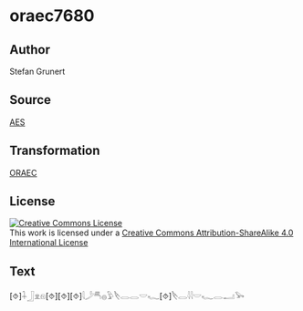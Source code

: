 # oraec7680

## Author

Stefan Grunert

## Source

[AES](https://github.com/simondschweitzer/aes)

## Transformation

[ORAEC](https://oraec.github.io/)

## License

<a rel="license" href="http://creativecommons.org/licenses/by-sa/4.0/"><img alt="Creative Commons License" style="border-width:0" src="https://i.creativecommons.org/l/by-sa/4.0/88x31.png" /></a><br />This work is licensed under a <a rel="license" href="http://creativecommons.org/licenses/by-sa/4.0/">Creative Commons Attribution-ShareAlike 4.0 International License</a>

## Text

[⯑]𓇑𓃀𓁷𓁶[⯑][⯑][⯑]𓇋𓌳𓄪𓐍𓅱𓌸𓂋𓂋𓎟𓆑[⯑]𓌸𓂋𓇋𓇋𓎟𓆑𓂋𓂝𓅨<br>
